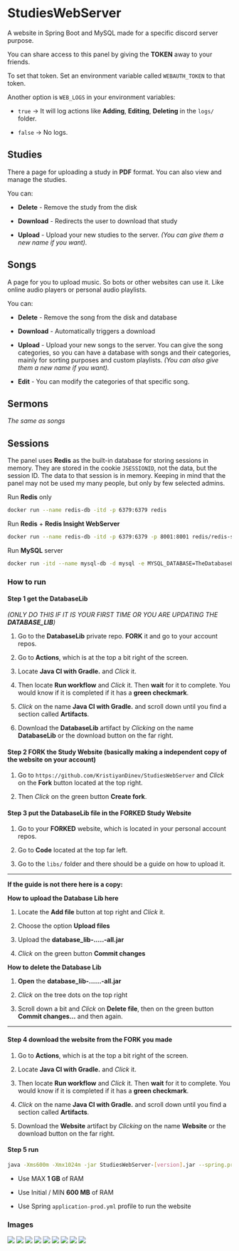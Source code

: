 # StudiesWebServer
A website in Spring Boot and MySQL made for a specific discord server purpose.

You can share access to this panel by giving the **TOKEN** away to your friends.

To set that token. Set an environment variable called `WEBAUTH_TOKEN` to that token.

Another option is `WEB_LOGS` in your environment variables:

- `true` -> It will log actions like **Adding**, **Editing**, **Deleting** in the `logs/` folder.


- `false` -> No logs.

## Studies

There a page for uploading a study in **PDF** format.
You can also view and manage the studies.

You can:
- **Delete** - Remove the study from the disk

- **Download** - Redirects the user to download that study

- **Upload** - Upload your new studies to the server. *(You can give them a new name if you want).*

## Songs

A page for you to upload music. So bots or other websites can use it.
Like online audio players or personal audio playlists.

You can:
- **Delete** - Remove the song from the disk and database

- **Download** - Automatically triggers a download

- **Upload** - Upload your new songs to the server. 
  You can give the song categories, so you can have a database with songs
  and their categories, mainly for sorting purposes and custom playlists.
  *(You can also give them a new name if you want).*

- **Edit** - You can modify the categories of that specific song.

## Sermons

*The same as songs*

## Sessions

The panel uses **Redis** as the built-in database for storing
sessions in memory. 
They are stored in the cookie `JSESSIONID`, not the data, but the session ID. 
The data to that session is in memory.
Keeping in mind that the panel may not be used my many people, but only by few selected admins.

Run **Redis** only
```bash
docker run --name redis-db -itd -p 6379:6379 redis
```

Run **Redis** + **Redis Insight WebServer**
```bash
docker run --name redis-db -itd -p 6379:6379 -p 8001:8001 redis/redis-stack
```

Run **MySQL** server

```bash
docker run -itd --name mysql-db -d mysql -e MYSQL_DATABASE=TheDatabaseLibDB -e MYSQL_USER=TheUser -e MYSQL_PASSWORD=YourPasswor
```

### How to run

#### Step **1** get the **DatabaseLib** 

*(ONLY DO THIS IF IT IS YOUR FIRST TIME OR YOU ARE UPDATING THE **DATABASE_LIB**)*

1. Go to the **DatabaseLib** private repo. **FORK** it and go to your account repos.


2. Go to **Actions**, which is at the top a bit right of the screen.


3. Locate **Java CI with Gradle.** and *Click* it.


4. Then locate **Run workflow** and *Click* it. Then **wait** for it to complete. You would know if it is completed if it has a **green checkmark**.


5. *Click* on the name **Java CI with Gradle.** and scroll down until you find a section called **Artifacts**.


6. Download the **DatabaseLib** artifact by *Clicking* on the name **DatabaseLib** or the download button on the far right.

#### Step 2 FORK the Study Website (basically making a independent copy of the website on your account)

1. Go to `https://github.com/KristiyanDinev/StudiesWebServer` and *Click* on the **Fork** button located at the top right.


2. Then *Click* on the green button **Create fork**.

#### Step 3 put the **DatabaseLib** file in the FORKED Study Website

1. Go to your **FORKED** website, which is located in your personal account repos.


2. Go to **Code** located at the top far left.


3. Go to the `libs/` folder and there should be a guide on how to upload it.

---

**If the guide is not there here is a copy:**

**How to upload the Database Lib here**

1. Locate the **Add file** button at top right and *Click* it.


2. Choose the option **Upload files**


3. Upload the **database_lib-.....-all.jar**


4. *Click* on the green button **Commit changes**


**How to delete the Database Lib**

1. **Open** the **database_lib-......-all.jar**


2. *Click* on the tree dots on the top right


3. Scroll down a bit and *Click* on **Delete file**, then on the green button **Commit changes...** and then again.
---


#### Step 4 download the website from the FORK you made

1. Go to **Actions**, which is at the top a bit right of the screen.


2. Locate **Java CI with Gradle.** and *Click* it.


3. Then locate **Run workflow** and *Click* it. Then **wait** for it to complete. You would know if it is completed if it has a **green checkmark**.


4. *Click* on the name **Java CI with Gradle.** and scroll down until you find a section called **Artifacts**.


5. Download the **Website** artifact by *Clicking* on the name **Website** or the download button on the far right.

#### Step 5 run

```bash
java -Xms600m -Xmx1024m -jar StudiesWebServer-[version].jar --spring.profiles.active=prod
```

- Use MAX **1 GB** of RAM

- Use Initial / MIN **600 MB** of RAM

- Use Spring `application-prod.yml` profile to run the website

### Images

<img src="https://raw.githubusercontent.com/KristiyanDinev/StudiesWebServer/refs/heads/main/img.png">
<img src="https://raw.githubusercontent.com/KristiyanDinev/StudiesWebServer/refs/heads/main/img_1.png">
<img src="https://raw.githubusercontent.com/KristiyanDinev/StudiesWebServer/refs/heads/main/img_2.png">
<img src="https://raw.githubusercontent.com/KristiyanDinev/StudiesWebServer/refs/heads/main/img_3.png">
<img src="https://raw.githubusercontent.com/KristiyanDinev/StudiesWebServer/refs/heads/main/img_4.png">
<img src="https://raw.githubusercontent.com/KristiyanDinev/StudiesWebServer/refs/heads/main/img_5.png">
<img src="https://raw.githubusercontent.com/KristiyanDinev/StudiesWebServer/refs/heads/main/img_7.png">
<img src="https://raw.githubusercontent.com/KristiyanDinev/StudiesWebServer/refs/heads/main/img_8.png">
<img src="https://raw.githubusercontent.com/KristiyanDinev/StudiesWebServer/refs/heads/main/img_9.png">
